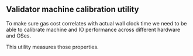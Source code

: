 
## Validator machine calibration utility

To make sure gas cost correlates with actual wall clock time we need to be able to calibrate machine and IO performance
across different hardware and OSes.

This utility measures those properties.
